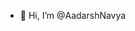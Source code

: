 - 👋 Hi, I’m @AadarshNavya


<!---
AadarshNavya/AadarshNavya is a ✨ special ✨ repository because its `README.md` (this file) appears on your GitHub profile.
You can click the Preview link to take a look at your changes.
--->
